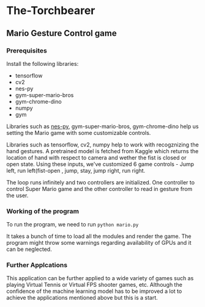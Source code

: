 # The-Torchbearer

## Mario Gesture Control game

### Prerequisites

Install the following libraries:
- tensorflow
- cv2
- nes-py
- gym-super-mario-bros
- gym-chrome-dino
- numpy
- gym

Libraries such as [nes-py](https://pypi.org/project/nes-py/), gym-super-mario-bros, gym-chrome-dino help us setting the Mario game with some customizable controls.

Libraries such as tensorflow, cv2, numpy help to work with recogznizing the hand gestures. A pretrained model is fetched from Kaggle which returns the location of hand with respect to camera and wether the fist is closed or open state. Using these inputs, we've customized 6 game controls - Jump left, run left(fist-open , jump, stay, jump right, run right.

The loop runs infinitely and two controllers are initialized. One controller to control Super Mario game and the other controller to read in gesture from the user.

### Working of the program

To run the program, we need to run `python mario.py`

It takes a bunch of time to load all the modules and render the game. The program might throw some warnings regarding availability of GPUs and it can be neglected.

### Further Applcations

This application can be further applied to a wide variety of games such as playing Virtual Tennis or Virtual FPS shooter games, etc. Although the confidence of the machine learning model has to be improved a lot to achieve the applications mentioned above but this is a start.
